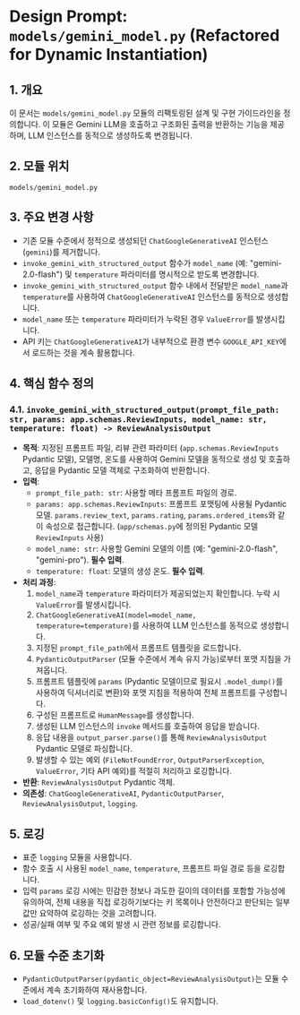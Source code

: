 # Design Prompt: `models/gemini_model.py` (Refactored for Dynamic Instantiation)

## 1. 개요
이 문서는 `models/gemini_model.py` 모듈의 리팩토링된 설계 및 구현 가이드라인을 정의합니다. 이 모듈은 Gemini LLM을 호출하고 구조화된 출력을 반환하는 기능을 제공하며, LLM 인스턴스를 동적으로 생성하도록 변경됩니다.

## 2. 모듈 위치
`models/gemini_model.py`

## 3. 주요 변경 사항
-   기존 모듈 수준에서 정적으로 생성되던 `ChatGoogleGenerativeAI` 인스턴스(`gemini`)를 제거합니다.
-   `invoke_gemini_with_structured_output` 함수가 `model_name` (예: "gemini-2.0-flash") 및 `temperature` 파라미터를 명시적으로 받도록 변경합니다.
-   `invoke_gemini_with_structured_output` 함수 내에서 전달받은 `model_name`과 `temperature`를 사용하여 `ChatGoogleGenerativeAI` 인스턴스를 동적으로 생성합니다.
-   `model_name` 또는 `temperature` 파라미터가 누락된 경우 `ValueError`를 발생시킵니다.
-   API 키는 `ChatGoogleGenerativeAI`가 내부적으로 환경 변수 `GOOGLE_API_KEY`에서 로드하는 것을 계속 활용합니다.

## 4. 핵심 함수 정의

### 4.1. `invoke_gemini_with_structured_output(prompt_file_path: str, params: app.schemas.ReviewInputs, model_name: str, temperature: float) -> ReviewAnalysisOutput`

-   **목적**: 지정된 프롬프트 파일, 리뷰 관련 파라미터 (`app.schemas.ReviewInputs` Pydantic 모델), 모델명, 온도를 사용하여 Gemini 모델을 동적으로 생성 및 호출하고, 응답을 Pydantic 모델 객체로 구조화하여 반환합니다.
-   **입력**:
    -   `prompt_file_path: str`: 사용할 메타 프롬프트 파일의 경로.
    -   `params: app.schemas.ReviewInputs`: 프롬프트 포맷팅에 사용될 Pydantic 모델. `params.review_text`, `params.rating`, `params.ordered_items`와 같이 속성으로 접근합니다. (`app/schemas.py`에 정의된 Pydantic 모델 `ReviewInputs` 사용)
    -   `model_name: str`: 사용할 Gemini 모델의 이름 (예: "gemini-2.0-flash", "gemini-pro"). **필수 입력**.
    -   `temperature: float`: 모델의 생성 온도. **필수 입력**.
-   **처리 과정**:
    1.  `model_name`과 `temperature` 파라미터가 제공되었는지 확인합니다. 누락 시 `ValueError`를 발생시킵니다.
    2.  `ChatGoogleGenerativeAI(model=model_name, temperature=temperature)`를 사용하여 LLM 인스턴스를 동적으로 생성합니다.
    3.  지정된 `prompt_file_path`에서 프롬프트 템플릿을 로드합니다.
    4.  `PydanticOutputParser` (모듈 수준에서 계속 유지 가능)로부터 포맷 지침을 가져옵니다.
    5.  프롬프트 템플릿에 `params` (Pydantic 모델이므로 필요시 `.model_dump()`를 사용하여 딕셔너리로 변환)와 포맷 지침을 적용하여 전체 프롬프트를 구성합니다.
    6.  구성된 프롬프트로 `HumanMessage`를 생성합니다.
    7.  생성된 LLM 인스턴스의 `invoke` 메서드를 호출하여 응답을 받습니다.
    8.  응답 내용을 `output_parser.parse()`를 통해 `ReviewAnalysisOutput` Pydantic 모델로 파싱합니다.
    9.  발생할 수 있는 예외 (`FileNotFoundError`, `OutputParserException`, `ValueError`, 기타 API 예외)를 적절히 처리하고 로깅합니다.
-   **반환**: `ReviewAnalysisOutput` Pydantic 객체.
-   **의존성**: `ChatGoogleGenerativeAI`, `PydanticOutputParser`, `ReviewAnalysisOutput`, `logging`.

## 5. 로깅
-   표준 `logging` 모듈을 사용합니다.
-   함수 호출 시 사용된 `model_name`, `temperature`, 프롬프트 파일 경로 등을 로깅합니다.
-   입력 `params` 로깅 시에는 민감한 정보나 과도한 길이의 데이터를 포함할 가능성에 유의하여, 전체 내용을 직접 로깅하기보다는 키 목록이나 안전하다고 판단되는 일부 값만 요약하여 로깅하는 것을 고려합니다.
-   성공/실패 여부 및 주요 예외 발생 시 관련 정보를 로깅합니다.

## 6. 모듈 수준 초기화
-   `PydanticOutputParser(pydantic_object=ReviewAnalysisOutput)`는 모듈 수준에서 계속 초기화하여 재사용합니다.
-   `load_dotenv()` 및 `logging.basicConfig()`도 유지합니다. 